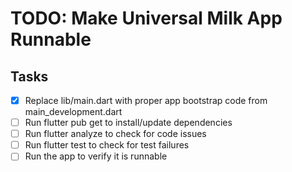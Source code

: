 # TODO: Make Universal Milk App Runnable

## Tasks
- [x] Replace lib/main.dart with proper app bootstrap code from main_development.dart
- [ ] Run flutter pub get to install/update dependencies
- [ ] Run flutter analyze to check for code issues
- [ ] Run flutter test to check for test failures
- [ ] Run the app to verify it is runnable
